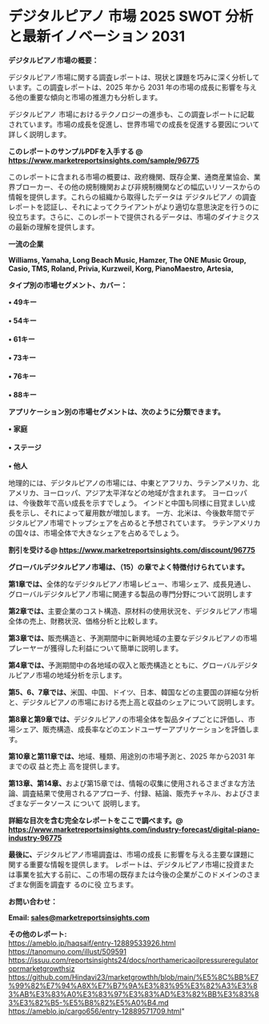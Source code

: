 # デジタルピアノ 市場 2025 SWOT 分析と最新イノベーション 2031

<strong><b>デジタルピアノ市場の概要：</b></strong>

デジタルピアノ市場に関する調査レポートは、現状と課題を巧みに深く分析しています。この調査レポートは、2025 年から 2031 年の市場の成長に影響を与える他の重要な傾向と市場の推進力も分析します。

デジタルピアノ 市場におけるテクノロジーの進歩も、この調査レポートに記載されています。市場の成長を促進し、世界市場での成長を促進する要因について詳しく説明します。

<strong>このレポートのサンプルPDFを入手する @ <a href=https://www.marketreportsinsights.com/sample/96775>https://www.marketreportsinsights.com/sample/96775</a></strong>

このレポートに含まれる市場の概要は、政府機関、既存企業、通商産業協会、業界ブローカー、その他の規制機関および非規制機関などの幅広いリソースからの情報を提供します。これらの組織から取得したデータは デジタルピアノ の調査レポートを認証し、それによってクライアントがより適切な意思決定を行うのに役立ちます。さらに、このレポートで提供されるデータは、市場のダイナミクスの最新の理解を提供します。

<strong>一流の企業</strong>

<strong><b>Williams, Yamaha, Long Beach Music, Hamzer, The ONE Music Group, Casio, TMS, Roland, Privia, Kurzweil, Korg, PianoMaestro, Artesia,</b></strong>

<strong><b>タイプ別の市場セグメント、カバー：</b></strong>

<strong>• 49キー<br><br>•  54キー<br><br>•  61キー<br><br>•  73キー<br><br>•  76キー<br><br>•  88キー</strong>

<strong><b>アプリケーション別の市場セグメントは、次のように分類できます。</b></strong>

<strong>• 家庭<br><br>• ステージ<br><br>• 他人</strong>

 地理的には、デジタルピアノの市場には、中東とアフリカ、ラテンアメリカ、北アメリカ、ヨーロッパ、アジア太平洋などの地域が含まれます。 ヨーロッパは、今後数年で高い成長を示すでしょう。 インドと中国も同様に目覚ましい成長を示し、それによって雇用数が増加します。 一方、北米は、今後数年間でデジタルピアノ市場でトップシェアを占めると予想されています。 ラテンアメリカの国々は、市場全体で大きなシェアを占めるでしょう。

<strong>割引を受ける@ <a href=https://www.marketreportsinsights.com/discount/96775>https://www.marketreportsinsights.com/discount/96775</a></strong>

<strong><b>グローバルデジタルピアノ市場は、（15）の章でよく特徴付けられています。</b></strong>

<strong><b>第</b></strong><strong><b>1章では、</b></strong>全体的なデジタルピアノ市場レビュー、市場シェア、成長見通し、グローバルデジタルピアノ市場に関連する製品の専門分野について説明します

<strong><b>第2章では、</b></strong>主要企業のコスト構造、原材料の使用状況を、デジタルピアノ市場全体の売上、財務状況、価格分析と比較します。

<strong><b>第3章では、</b></strong>販売構造と、予測期間中に新興地域の主要なデジタルピアノの市場プレーヤーが獲得した利益について簡単に説明します。

<strong><b>第4章では、</b></strong>予測期間中の各地域の収入と販売構造とともに、グローバルデジタルピアノ市場の地域分析を示します。

<strong><b>第5、6、7章では、</b></strong>米国、中国、ドイツ、日本、韓国などの主要国の詳細な分析と、デジタルピアノの市場における売上高と収益のシェアについて説明します。

<strong><b>第8章と第9章では、</b></strong>デジタルピアノの市場全体を製品タイプごとに評価し、市場シェア、販売構造、成長率などのエンドユーザーアプリケーションを評価します。

<strong><b>第10章と第11章では、</b></strong>地域、種類、用途別の市場予測と、2025 年から2031 年までの収 益と売上 高を提供します。

<strong><b>第13章、第14章、</b></strong>および第15章では、情報の収集に使用されるさまざまな方法論、調査結果で使用されるアプローチ、付録、結論、販売チャネル、およびさまざまなデータソース について 説明します。

<strong>詳細な目次を含む完全なレポートをここで調べます。@ <a href=https://www.marketreportsinsights.com/industry-forecast/digital-piano-industry-96775>https://www.marketreportsinsights.com/industry-forecast/digital-piano-industry-96775</a></strong>

<strong><b>最後に、</b></strong>デジタルピアノ市場調査は、市場の成長 に影響を</a>与える主要な課題に関する重要な情報を提供します。 レポートは、デジタルピアノ市場に投資または事業を拡大する前に、この市場の既存または今後の企業がこのドメインのさまざまな側面を調査す るのに役 立ちます。

<strong><b>お問い合わせ：</b></strong>

<strong>Email: </strong><a href=mailto:sales@marketreportsinsights.com><strong>sales@marketreportsinsights.com</strong></a>

<strong>その他のレポート:</strong>
<br>
<a href=https://ameblo.jp/haqsaif/entry-12889533926.html>https://ameblo.jp/haqsaif/entry-12889533926.html</a>
<br>
<a href=https://tanomuno.com/illust/509591>https://tanomuno.com/illust/509591</a>
<br>
<a href=https://issuu.com/reportsinsights24/docs/northamericaoilpressureregulatoroprmarketgrowthsiz>https://issuu.com/reportsinsights24/docs/northamericaoilpressureregulatoroprmarketgrowthsiz</a>
<br>
<a href=https://github.com/Hindavi23/marketgrowthh/blob/main/%E5%8C%BB%E7%99%82%E7%94%A8X%E7%B7%9A%E3%83%95%E3%82%A3%E3%83%AB%E3%83%A0%E3%83%97%E3%83%AD%E3%82%BB%E3%83%83%E3%82%B5-%E5%B8%82%E5%A0%B4.md>https://github.com/Hindavi23/marketgrowthh/blob/main/%E5%8C%BB%E7%99%82%E7%94%A8X%E7%B7%9A%E3%83%95%E3%82%A3%E3%83%AB%E3%83%A0%E3%83%97%E3%83%AD%E3%82%BB%E3%83%83%E3%82%B5-%E5%B8%82%E5%A0%B4.md</a>
<br>
<a href=https://ameblo.jp/cargo656/entry-12889571709.html>https://ameblo.jp/cargo656/entry-12889571709.html</a>"
